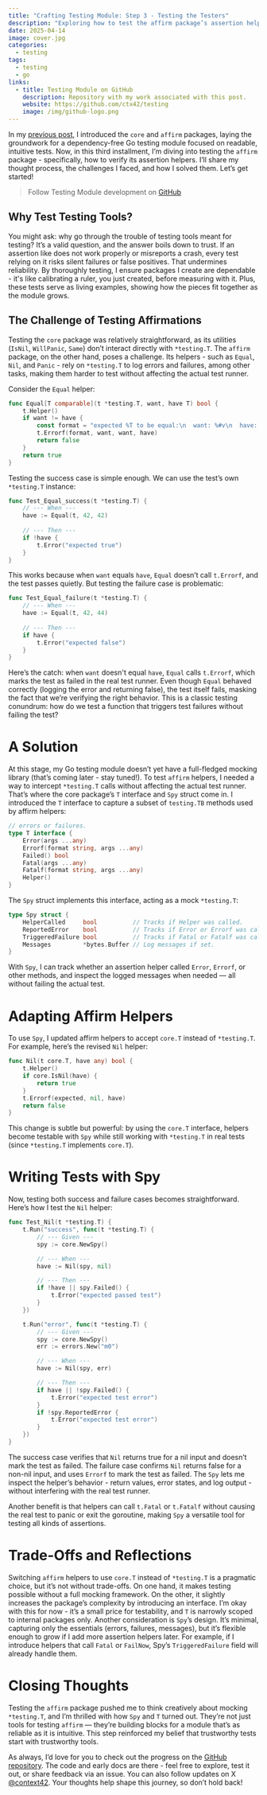 ```yaml
---
title: "Crafting Testing Module: Step 3 - Testing the Testers"
description: "Exploring how to test the affirm package’s assertion helpers without triggering real failures."
date: 2025-04-14
image: cover.jpg
categories:
  - testing
tags:
  - testing
  - go
links:
  - title: Testing Module on GitHub
    description: Repository with my work associated with this post.
    website: https://github.com/ctx42/testing
    image: /img/github-logo.png
---
```


In my [previous post](/p/crafting-go-testing-module-step-2-core), I introduced the `core` and `affirm` packages, laying the groundwork for a dependency-free Go testing module focused on readable, intuitive tests. Now, in this third installment, I’m diving into testing the `affirm` package - specifically, how to verify its assertion helpers. I’ll share my thought process, the challenges I faced, and how I solved them. Let’s get started!

> Follow Testing Module development on [GitHub](https://github.com/ctx42/testing)

<!--more-->

## Why Test Testing Tools?

You might ask: why go through the trouble of testing tools meant for testing? It’s a valid question, and the answer boils down to trust. If an assertion like does not work properly or misreports a crash, every test relying on it risks silent failures or false positives. That undermines reliability. By thoroughly testing, I ensure packages I create are dependable - it's like calibrating a ruler, you just created, before measuring with it. Plus, these tests serve as living examples, showing how the pieces fit together as the module grows.

## The Challenge of Testing Affirmations

Testing the `core` package was relatively straightforward, as its utilities (`IsNil`, `WillPanic`, `Same`) don’t interact directly with `*testing.T`. The `affirm` package, on the other hand, poses a challenge. Its helpers - such as `Equal`, `Nil`, and `Panic` - rely on `*testing.T` to log errors and failures, among other tasks, making them harder to test without affecting the actual test runner.

Consider the `Equal` helper:

```go
func Equal[T comparable](t *testing.T, want, have T) bool {
	t.Helper()
	if want != have {
		const format = "expected %T to be equal:\n  want: %#v\n  have: %#v"
		t.Errorf(format, want, want, have)
		return false
	}
	return true
}
```

Testing the success case is simple enough. We can use the test’s own `*testing.T` instance:

```go
func Test_Equal_success(t *testing.T) {
	// --- When ---
	have := Equal(t, 42, 42)
	
	// --- Then ---
	if !have {
		t.Error("expected true")
	}
}
```

This works because when `want` equals `have`, `Equal` doesn’t call `t.Errorf`, and the test passes quietly. But testing the failure case is problematic:

```go
func Test_Equal_failure(t *testing.T) {
	// --- When ---
	have := Equal(t, 42, 44)
	
	// --- Then ---
	if have {
		t.Error("expected false")
	}
}
```

Here’s the catch: when `want` doesn't equal `have`, `Equal` calls `t.Errorf`, which marks the test as failed in the real test runner. Even though `Equal` behaved correctly (logging the error and returning false), the test itself fails, masking the fact that we’re verifying the right behavior. This is a classic testing conundrum: how do we test a function that triggers test failures without failing the test?

# A Solution

At this stage, my Go testing module doesn’t yet have a full-fledged mocking library (that’s coming later - stay tuned!). To test `affirm` helpers, I needed a way to intercept `*testing.T` calls without affecting the actual test runner. That’s where the core package’s `T` interface and `Spy` struct come in. I introduced the `T` interface to capture a subset of `testing.TB` methods used by affirm helpers:

```go
// errors or failures.
type T interface {
	Error(args ...any)
	Errorf(format string, args ...any)
	Failed() bool
	Fatal(args ...any)
	Fatalf(format string, args ...any)
	Helper()
}
```

The `Spy` struct implements this interface, acting as a mock `*testing.T`:

```go
type Spy struct {
    HelperCalled     bool          // Tracks if Helper was called.
    ReportedError    bool          // Tracks if Error or Errorf was called.
    TriggeredFailure bool          // Tracks if Fatal or Fatalf was called.
    Messages         *bytes.Buffer // Log messages if set.
}
```

With `Spy`, I can track whether an assertion helper called `Error`, `Errorf`, or other methods, and inspect the logged messages when needed — all without failing the actual test.

# Adapting Affirm Helpers

To use `Spy`, I updated affirm helpers to accept `core.T` instead of `*testing.T`. For example, here’s the revised `Nil` helper:

```go
func Nil(t core.T, have any) bool {
	t.Helper()
	if core.IsNil(have) {
		return true
	}
	t.Errorf(expected, nil, have)
	return false
}
```

This change is subtle but powerful: by using the `core.T` interface, helpers become testable with `Spy` while still working with `*testing.T` in real tests (since `*testing.T` implements `core.T`).

# Writing Tests with Spy

Now, testing both success and failure cases becomes straightforward. Here’s how I test the `Nil` helper:

```go
func Test_Nil(t *testing.T) {
	t.Run("success", func(t *testing.T) {
		// --- Given ---
		spy := core.NewSpy()

		// --- When ---
		have := Nil(spy, nil)

		// --- Then ---
		if !have || spy.Failed() {
			t.Error("expected passed test")
		}
	})

	t.Run("error", func(t *testing.T) {
		// --- Given ---
		spy := core.NewSpy()
		err := errors.New("m0")

		// --- When ---
		have := Nil(spy, err)

		// --- Then ---
		if have || !spy.Failed() {
			t.Error("expected test error")
		}
		if !spy.ReportedError {
			t.Error("expected test error")
		}
	})
}
```

The success case verifies that `Nil` returns true for a nil input and doesn’t mark the test as failed. The failure case confirms `Nil` returns false for a non-nil input, and uses `Errorf` to mark the test as failed. The `Spy` lets me inspect the helper’s behavior - return values, error states, and log output - without interfering with the real test runner.

Another benefit is that helpers can call `t.Fatal` or `t.Fatalf` without causing the real test to panic or exit the goroutine, making `Spy` a versatile tool for testing all kinds of assertions.

# Trade-Offs and Reflections

Switching `affirm` helpers to use `core.T` instead of `*testing.T` is a pragmatic choice, but it’s not without trade-offs. On one hand, it makes testing possible without a full mocking framework. On the other, it slightly increases the package’s complexity by introducing an interface. I’m okay with this for now - it’s a small price for testability, and `T` is narrowly scoped to internal packages only.
Another consideration is `Spy`’s design. It’s minimal, capturing only the essentials (errors, failures, messages), but it’s flexible enough to grow if I add more assertion helpers later. For example, if I introduce helpers that call `Fatal` or `FailNow`, Spy’s `TriggeredFailure` field will already handle them.

# Closing Thoughts

Testing the `affirm` package pushed me to think creatively about mocking `*testing.T`, and I’m thrilled with how `Spy` and `T` turned out. They’re not just tools for testing `affirm` — they’re building blocks for a module that’s as reliable as it is intuitive. This step reinforced my belief that trustworthy tests start with trustworthy tools.

As always, I’d love for you to check out the progress on the [GitHub repository](https://github.com/ctx42/testing). The code and early docs are there - feel free to explore, test it out, or share feedback via an issue. You can also follow updates on X [@context42](https://x.com/context42). Your thoughts help shape this journey, so don’t hold back!
